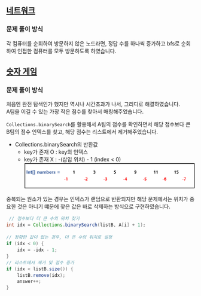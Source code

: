 ## [네트워크](https://school.programmers.co.kr/learn/courses/30/lessons/388353)
### 문제 풀이 방식
각 컴퓨터를 순회하여 방문하지 않은 노드라면,
정답 수를 하나씩 증가하고 bfs로 순회하여 인접한 컴퓨터를 모두 방문하도록 하였습니다.


## [숫자 게임](https://school.programmers.co.kr/learn/courses/30/lessons/12987)
### 문제 풀이 방식
처음엔 완전 탐색인가 했지만 역시나 시간초과가 나서, 그리디로 해결하였습니다.  
A팀을 이길 수 있는 가장 작은 점수를 찾아서 매칭해주었습니다.

`Collections.binarySearch`를 활용해서 A팀의 점수를 확인하면서 해당 점수보다 큰 B팀의 점수 인덱스를 찾고, 해당 점수는 리스트에서 제거해주었습니다.

- Collections.binarySearch의 반환값
  - key가 존재 O : key의 인덱스
  - key가 존재 X : -(삽입 위치) - 1 (index < 0)
  ![key가 존재하지 않는 경우](image.png)

중복되는 원소가 있는 경우는 인덱스가 랜덤으로 반환되지만 해당 문제에서는 위치가 중요한 것은 아니기 떄문에 찾은 값은 바로 삭제하는 방식으로 구현하였습니다.

```java
 // 점수보다 더 큰 수의 위치 찾기
int idx = Collections.binarySearch(listB, A[i] + 1);

// 정확한 값이 없는 경우, 더 큰 수의 위치로 설정
if (idx < 0) {
    idx = -idx - 1;
}
// 리스트에서 제거 및 점수 증가
if (idx < listB.size()) {
    listB.remove(idx);
    answer++;   
}
```